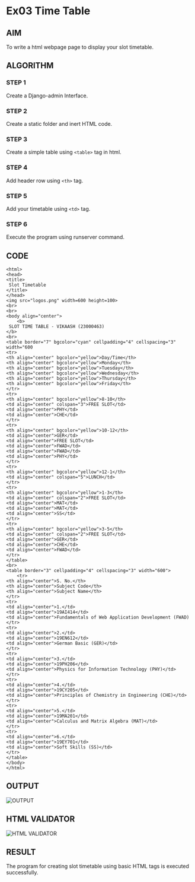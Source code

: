 # Ex03 Time Table

## AIM
To write a html webpage page to display your slot timetable.

## ALGORITHM
### STEP 1
Create a Django-admin Interface.

### STEP 2
Create a static folder and inert HTML code.

### STEP 3
Create a simple table using ```<table>``` tag in html.

### STEP 4
Add header row using ```<th>``` tag.

### STEP 5
Add your timetable using ```<td>``` tag.

### STEP 6
Execute the program using runserver command.

## CODE
```
<html>
<head>
<title>
 Slot Timetable
</title>
</head>
<img src="logos.png" width=600 height=100>
<br>
<br>
<body align="center">
    <b>
 SLOT TIME TABLE - VIKAASH (23000463)
</b>
<br>
<table border="7" bgcolor="cyan" cellpadding="4" cellspacing="3" width="600
<tr>
<th align="center" bgcolor="yellow">Day/Time</th>
<th align="center" bgcolor="yellow">Monday</th>
<th align="center" bgcolor="yellow">Tuesday</th>
<th align="center" bgcolor="yellow">Wednesday</th>
<th align="center" bgcolor="yellow">Thursday</th>
<th align="center" bgcolor="yellow">Friday</th>
</tr>
<tr>
<th align="center" bgcolor="yellow">8-10</th>
<td align="center" colspan="3">FREE SLOT</td>
<td align="center">PHY</td>
<td align="center">CHE</td>
</tr>
<tr>
<th align="center" bgcolor="yellow">10-12</th>
<td align="center">GER</td>
<td align="center">FREE SLOT</td>
<td align="center">FWAD</td>
<td align="center">FWAD</td>
<td align="center">PHY</td>
</tr>
<tr>
<th align="center" bgcolor="yellow">12-1</th>
<td align="center" colspan="5">LUNCH</td>
</tr>
<tr>
<th align="center" bgcolor="yellow">1-3</th>
<td align="center" colspan="2">FREE SLOT</td>
<td align="center">MAT</td>
<td align="center">MAT</td>
<td align="center">SS</td>
</tr>
<tr>
<th align="center" bgcolor="yellow">3-5</th>
<td align="center" colspan="2">FREE SLOT</td>
<td align="center">GER</td>
<td align="center">CHE</td>
<td align="center">FWAD</td>
</tr>
</table>
<br>
<table border="3" cellpadding="4" cellspacing="3" width="600">
    <tr>
<th align="center">S. No.</th>
<th align="center">Subject Code</th>
<th align="center">Subject Name</th>
</tr>
<tr>
<td align="center">1.</td>
<td align="center">19AI414</td>
<td align="center">Fundamentals of Web Application Development (FWAD)
</tr>
<tr>
<td align="center">2.</td>
<td align="center">19EN612</td>
<td align="center">German Basic (GER)</td>
</tr>
<tr>
<td align="center">3.</td>
<td align="center">19PH206</td>
<td align="center">Physics for Information Technology (PHY)</td>
</tr>
<tr>
<td align="center">4.</td>
<td align="center">19CY205</td>
<td align="center">Principles of Chemistry in Engineering (CHE)</td>
</tr>
<tr>
<td align="center">5.</td>
<td align="center">19MA201</td>
<td align="center">Calculus and Matrix Algebra (MAT)</td>
</tr>
<tr>
<td align="center">6.</td>
<td align="center">19EY701</td>
<td align="center">Soft Skills (SS)</td>
</tr>
</table>
</body>
</html>
```


## OUTPUT
![OUTPUT](http://vikaashp.student.saveetha.in:8000/static/images/timetable.png?raw=true)

## HTML VALIDATOR
![HTML VALIDATOR](http://vikaashp.student.saveetha.in:8000/static/images/validator.png?raw=true)






## RESULT
The program for creating slot timetable using basic HTML tags is executed successfully.
